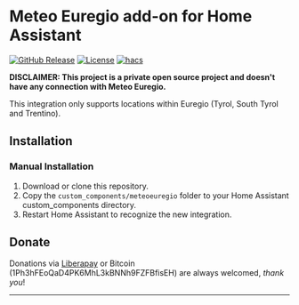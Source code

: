 # Meteo Euregio add-on for Home Assistant

[![GitHub Release][releases-shield]][releases]
[![License][license-shield]](LICENSE)
[![hacs][hacsbadge]][hacs]

**DISCLAIMER: This project is a private open source project and doesn't have any connection with Meteo Euregio.**

This integration only supports locations within Euregio (Tyrol, South Tyrol and Trentino).

## Installation

### Manual Installation

1. Download or clone this repository.
1. Copy the `custom_components/meteoeuregio` folder to your Home Assistant custom_components directory.
1. Restart Home Assistant to recognize the new integration.

## Donate

Donations via [Liberapay](https://liberapay.com/ilpianista) or Bitcoin (1Ph3hFEoQaD4PK6MhL3kBNNh9FZFBfisEH) are always welcomed, _thank you_!

---

[hacs]: https://hacs.xyz
[hacsbadge]: https://img.shields.io/badge/HACS-Custom-orange.svg?style=for-the-badge
[license-shield]: https://img.shields.io/github/license/ilpianista/meteoeuregio.svg?style=for-the-badge
[releases-shield]: https://img.shields.io/github/release/ilpianista/meteoeuregio.svg?style=for-the-badge
[releases]: https://github.com/ilpianista/meteoeuregio/releases
